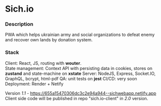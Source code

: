 # Sich.io

### Description
PWA which helps ukrainian army and social organizations to defeat enemy and recover own lands by donation system.  

### Stack 
Client: React, JS, routing with **wouter**.  
State management: Context API with persisting data in cookies, stores on **zustand** and state-machine on **xstate**
Server: NodeJS, Express, Socket.IO, GraphQL, bcrypt, html-pdf
QA: unit tests on **jest** 
CI/CD: very soon
Deployment: Render + Netify

Version *1.1* - https://655a15470306dc3c2e94a944--sichwebapp.netlify.app
Client side code will be published in repo "sich.io-client" in *2.0* version.
